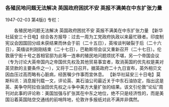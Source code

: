 ### 各殖民地问题无法解决  英国政府困扰不安  英报不满美在中东扩张力量

1947-02-03
第4版()
专栏：

　　各殖民地问题无法解决
    英国政府困扰不安
    英报不满美在中东扩张力量
    【新华社延安三十日电】综合各方报导：过去一周为工党政府执政以来最忙碌者。印度制宪议会因国回分歧未获结果而休会于前（二十五日），英埃谈判破裂于后（二十六日），英缅谈判刚刚结束（二十七日），巴勒斯坦会议又重新召开（二十七日）。伦敦唐宁街十号之首相官邸为此等一连串的殖民地问题烦扰不堪，另一个帝国会议（专为讨论大英帝国内之帝国优先权及其他贸易事宜者，取消英国的优先权是美对英贷款的主要条件之一），又将于二日召开。据英政府二十九日宣布，英外相贝文因血压过高而略有心脏病，经医嘱少作事而宜休息。
    【新华社延安三十日电】莫斯科讯：消息报刊载一文，评论英、美石油公司最近关于中东石油协定，指出这是英、美争夺阿拉伯油田优先权之斗争中美方大量扩张的结果。该文引伦敦“论坛”周刊对此事的评论称：美国加强与扩张其在中东之地位，绝不只是经济性的，而是美国沿着英国陆空交通线的前哨阵地，伦敦许多报纸对此不满并非偶然。
